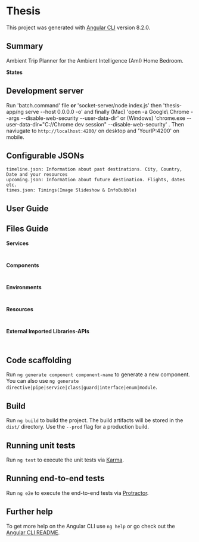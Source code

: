 # Thesis 

This project was generated with [Angular CLI](https://github.com/angular/angular-cli) version 8.2.0.

## Summary
Ambient Trip Planner for the Ambient Intelligence (AmI) Home Bedroom.


**States**

## Development server

Run 'batch.command' file 
**or** 
'socket-server/node index.js' then 'thesis-app/ng serve --host 0.0.0.0 -o' and finally (Mac) 'open -a Google\ Chrome --args --disable-web-security --user-data-dir' or (Windows) 'chrome.exe --user-data-dir="C://Chrome dev session" --disable-web-security' . Then naviugate to `http://localhost:4200/` on desktop and 'YourIP:4200' on mobile.

## Configurable JSONs

    timeline.json: Information about past destinations. City, Country, Date and your resources
    upcoming.json: Information about future destination. Flights, dates etc.
    times.json: Timings(Image Slideshow & InfoBubble)

## User Guide 

## Files Guide

**Services**
```


```
**Components**
```


```
**Environments**
```


```
**Resources**
```


```
**External Imported Libraries-APIs**
```


```






<!--![alt text](guide/states.png)
![alt text](guide/initial.png)
![alt text](guide/upcoming.png)
![alt text](guide/away.png)-->

## Code scaffolding

Run `ng generate component component-name` to generate a new component. You can also use `ng generate directive|pipe|service|class|guard|interface|enum|module`.

## Build

Run `ng build` to build the project. The build artifacts will be stored in the `dist/` directory. Use the `--prod` flag for a production build.

## Running unit tests

Run `ng test` to execute the unit tests via [Karma](https://karma-runner.github.io).

## Running end-to-end tests

Run `ng e2e` to execute the end-to-end tests via [Protractor](http://www.protractortest.org/).

## Further help

To get more help on the Angular CLI use `ng help` or go check out the [Angular CLI README](https://github.com/angular/angular-cli/blob/master/README.md).
